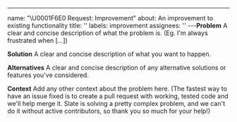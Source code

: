 ---

name: "\U0001F6E0 Request: Improvement"
about: An improvement to existing functionality
title: ''
labels: improvement
assignees: ''
---**Problem**
A clear and concise description of what the problem is. (Eg. I'm always frustrated when [...])

**Solution**
A clear and concise description of what you want to happen.

**Alternatives**
A clear and concise description of any alternative solutions or features you've considered.

**Context**
Add any other context about the problem here. (The fastest way to have an issue fixed is to create a pull request with working, tested code and we'll help merge it. Slate is solving a pretty complex problem, and we can't do it without active contributors, so thank you so much for your help!)
